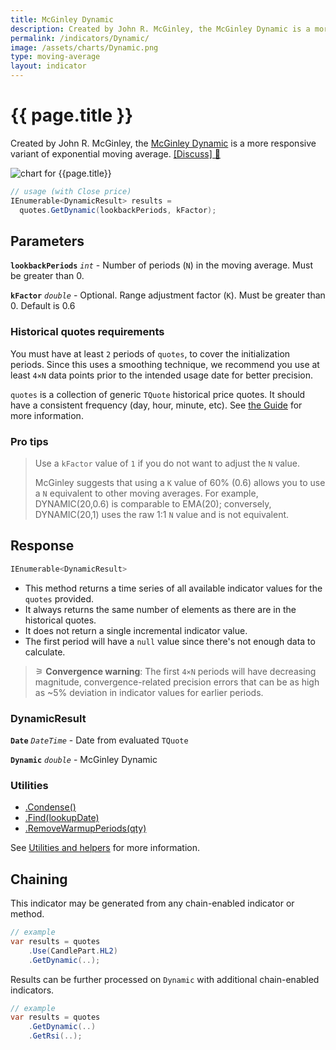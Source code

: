 ```yaml
---
title: McGinley Dynamic
description: Created by John R. McGinley, the McGinley Dynamic is a more responsive variant of exponential moving average.
permalink: /indicators/Dynamic/
image: /assets/charts/Dynamic.png
type: moving-average
layout: indicator
---
```


# {{ page.title }}

Created by John R. McGinley, the [McGinley Dynamic](https://www.investopedia.com/terms/m/mcginley-dynamic.asp) is a more responsive variant of exponential moving average.
[[Discuss] &#128172;]({{site.github.repository_url}}/discussions/866 "Community discussion about this indicator")

![chart for {{page.title}}]({{site.baseurl}}{{page.image}})

```csharp
// usage (with Close price)
IEnumerable<DynamicResult> results =
  quotes.GetDynamic(lookbackPeriods, kFactor);
```

## Parameters

**`lookbackPeriods`** _`int`_ - Number of periods (`N`) in the moving average.  Must be greater than 0.

**`kFactor`** _`double`_ - Optional.  Range adjustment factor (`K`).  Must be greater than 0.  Default is 0.6

### Historical quotes requirements

You must have at least `2` periods of `quotes`, to cover the initialization periods.  Since this uses a smoothing technique, we recommend you use at least `4×N` data points prior to the intended usage date for better precision.

`quotes` is a collection of generic `TQuote` historical price quotes.  It should have a consistent frequency (day, hour, minute, etc).  See [the Guide]({{site.baseurl}}/guide/#historical-quotes) for more information.

### Pro tips

> Use a `kFactor` value of `1` if you do not want to adjust the `N` value.
>
> McGinley suggests that using a `K` value of 60% (0.6) allows you to use a `N` equivalent to other moving averages.  For example, DYNAMIC(20,0.6) is comparable to EMA(20); conversely, DYNAMIC(20,1) uses the raw 1:1 `N` value and is not equivalent.

## Response

```csharp
IEnumerable<DynamicResult>
```

- This method returns a time series of all available indicator values for the `quotes` provided.
- It always returns the same number of elements as there are in the historical quotes.
- It does not return a single incremental indicator value.
- The first period will have a `null` value since there's not enough data to calculate.

>&#9886; **Convergence warning**: The first `4×N` periods will have decreasing magnitude, convergence-related precision errors that can be as high as ~5% deviation in indicator values for earlier periods.

### DynamicResult

**`Date`** _`DateTime`_ - Date from evaluated `TQuote`

**`Dynamic`** _`double`_ - McGinley Dynamic

### Utilities

- [.Condense()]({{site.baseurl}}/utilities#condense)
- [.Find(lookupDate)]({{site.baseurl}}/utilities#find-indicator-result-by-date)
- [.RemoveWarmupPeriods(qty)]({{site.baseurl}}/utilities#remove-warmup-periods)

See [Utilities and helpers]({{site.baseurl}}/utilities#utilities-for-indicator-results) for more information.

## Chaining

This indicator may be generated from any chain-enabled indicator or method.

```csharp
// example
var results = quotes
    .Use(CandlePart.HL2)
    .GetDynamic(..);
```

Results can be further processed on `Dynamic` with additional chain-enabled indicators.

```csharp
// example
var results = quotes
    .GetDynamic(..)
    .GetRsi(..);
```
